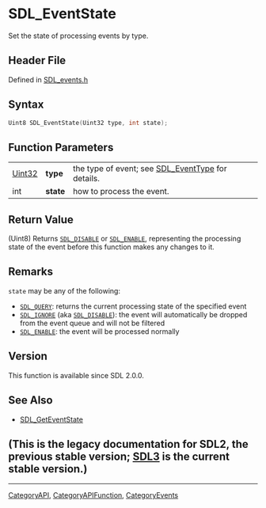 # SDL_EventState

Set the state of processing events by type.

## Header File

Defined in [SDL_events.h](https://github.com/libsdl-org/SDL/blob/SDL2/include/SDL_events.h)

## Syntax

```c
Uint8 SDL_EventState(Uint32 type, int state);
```

## Function Parameters

|                  |           |                                                                    |
| ---------------- | --------- | ------------------------------------------------------------------ |
| [Uint32](Uint32) | **type**  | the type of event; see [SDL_EventType](SDL_EventType) for details. |
| int              | **state** | how to process the event.                                          |

## Return Value

(Uint8) Returns [`SDL_DISABLE`](SDL_DISABLE) or [`SDL_ENABLE`](SDL_ENABLE),
representing the processing state of the event before this function makes
any changes to it.

## Remarks

`state` may be any of the following:

- [`SDL_QUERY`](SDL_QUERY): returns the current processing state of the
  specified event
- [`SDL_IGNORE`](SDL_IGNORE) (aka [`SDL_DISABLE`](SDL_DISABLE)): the event
  will automatically be dropped from the event queue and will not be
  filtered
- [`SDL_ENABLE`](SDL_ENABLE): the event will be processed normally

## Version

This function is available since SDL 2.0.0.

## See Also

- [SDL_GetEventState](SDL_GetEventState)


## (This is the legacy documentation for SDL2, the previous stable version; [SDL3](https://wiki.libsdl.org/SDL3/) is the current stable version.)



----
[CategoryAPI](CategoryAPI), [CategoryAPIFunction](CategoryAPIFunction), [CategoryEvents](CategoryEvents)

